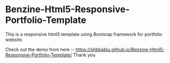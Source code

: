 # Benzine-Html5-Responsive-Portfolio-Template
This is a responsive html5 template using Bootsrap framework for portfolio website.

Check out the demo from here :- https://shbbablu.github.io/Benzine-Html5-Responsive-Portfolio-Template/
Thank you
